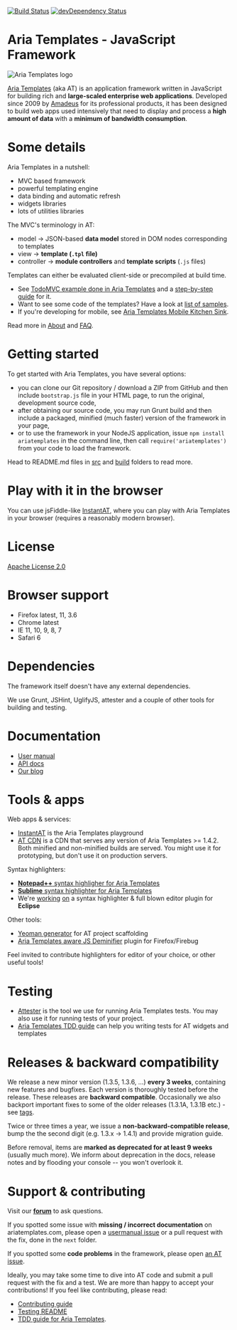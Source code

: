 [![Build Status](https://secure.travis-ci.org/ariatemplates/ariatemplates.png?branch=master)](http://travis-ci.org/ariatemplates/ariatemplates)
[![devDependency Status](https://david-dm.org/ariatemplates/ariatemplates/dev-status.png?branch=master)](https://david-dm.org/ariatemplates/ariatemplates#info=devDependencies)

# Aria Templates - JavaScript Framework

![Aria Templates logo](http://ariatemplates.com/images/logo-forum.png)

[Aria Templates](http://ariatemplates.com/) (aka AT) is an application framework written in JavaScript for building rich and **large-scaled enterprise web applications**. Developed since 2009 by [Amadeus](http://www.amadeus.com) for its professional products, it has been designed to build web apps used intensively that need to display and process a **high amount of data** with a **minimum of bandwidth consumption**.

Some details
==============

Aria Templates in a nutshell:

 - MVC based framework
 - powerful templating engine
 - data binding and automatic refresh
 - widgets libraries
 - lots of utilities libraries

The MVC's terminology in AT:

 - model -> JSON-based **data model** stored in DOM nodes corresponding to templates
 - view -> **template (`.tpl` file)**
 - controller -> **module controllers** and **template scripts** (`.js` files)

Templates can either be evaluated client-side or precompiled at build time.

- See [TodoMVC example done in Aria Templates](http://addyosmani.github.io/todomvc/labs/architecture-examples/ariatemplates/) and a [step-by-step guide](http://ariatemplates.com/guides/todo/) for it.
- Want to see some code of the templates? Have a look at [list of samples](http://ariatemplates.com/samples).
- If you're developing for mobile, see [Aria Templates Mobile Kitchen Sink](http://ariatemplates.com/mobile/kitchensink/).

Read more in [About](http://ariatemplates.com/about/) and [FAQ](http://ariatemplates.com/faq/).

Getting started
===============

To get started with Aria Templates, you have several options:

- you can clone our Git repository / download a ZIP from GitHub and then include `bootstrap.js` file in your HTML page, to run the original, development source code,
- after obtaining our source code, you may run Grunt build and then include a packaged, minified (much faster) version of the framework in your page,
- or to use the framework in your NodeJS application, issue `npm install ariatemplates` in the command line, then call `require('ariatemplates')` from your code to load the framework.

Head to README.md files in [src](src) and [build](build) folders to read more.

Play with it in the browser
===========================

You can use jsFiddle-like [InstantAT](http://instant.ariatemplates.com/), where you can play with Aria Templates in your browser (requires a reasonably modern browser).

License
=======

[Apache License 2.0](https://github.com/ariatemplates/ariatemplates/blob/master/LICENSE)

Browser support
==============

 - Firefox latest, 11, 3.6
 - Chrome latest
 - IE 11, 10, 9, 8, 7
 - Safari 6

Dependencies
============

The framework itself doesn't have any external dependencies.

We use Grunt, JSHint, UglifyJS, attester and a couple of other tools for building and testing.

Documentation
=============

 - [User manual](http://ariatemplates.com/usermanual)
 - [API docs](http://ariatemplates.com/aria/guide/apps/apidocs/)
 - [Our blog](http://ariatemplates.com/blog/)

Tools & apps
============

Web apps & services:

- [InstantAT](http://instant.ariatemplates.com/) is the Aria Templates playground
- [AT CDN](http://cdn.ariatemplates.com/) is a CDN that serves any version of Aria Templates >= 1.4.2. Both minified and non-minified builds are served. You might use it for prototyping, but don't use it on production servers.

Syntax highlighters:

- [**Notepad++** syntax highligher for Aria Templates](https://github.com/ariatemplates/editors-tools)
- [**Sublime** syntax highlighter for Aria Templates](https://github.com/juliandescottes/sublime-ariatemplates-highlighter)
- We're [working](https://github.com/ariatemplates/editor-backend) [on](https://github.com/ariatemplates/editor-frontend-eclipse) a syntax highlighter & full blown editor plugin for **Eclipse**

Other tools:

- [Yeoman generator](https://github.com/ariatemplates/generator-ariatemplates) for AT project scaffolding
- [Aria Templates aware JS Deminifier](https://github.com/jakub-g/atjsd) plugin for Firefox/Firebug

Feel invited to contribute highlighters for editor of your choice, or other useful tools!

Testing
======

- [Attester](https://github.com/attester/attester) is the tool we use for running Aria Templates tests. You may also use it for running tests of your project.
- [Aria Templates TDD guide](http://ariatemplates.github.io/Test-Driven-Development/) can help you writing tests for AT widgets and templates

Releases & backward compatibility
========

We release a new minor version (1.3.5, 1.3.6, ...) **every 3 weeks**, containing new features and bugfixes. Each version is thoroughly tested before the release. These releases are **backward compatible**. Occasionally we also backport important fixes to some of the older releases (1.3.1A, 1.3.1B etc.) - see [tags](https://github.com/ariatemplates/ariatemplates/tags).

Twice or three times a year, we issue a **non-backward-compatible release**, bump the the second digit (e.g. 1.3.x -> 1.4.1) and provide migration guide.

Before removal, items are **marked as deprecated for at least 9 weeks** (usually much more). We inform about deprecation in the docs, release notes and by flooding your console -- you won't overlook it.


Support & contributing
======================

Visit our **[forum](http://ariatemplates.com/forum/)** to ask questions.

If you spotted some issue with **missing / incorrect documentation** on ariatemplates.com, please open a [usermanual issue](https://github.com/ariatemplates/usermanual/issues?state=open) or a pull request with the fix, done in the `next` folder.

If you spotted some **code problems** in the framework, please open [an AT issue](https://github.com/ariatemplates/ariatemplates/issues?state=open).

Ideally, you may take some time to dive into AT code and submit a pull request with the fix and a test. We are more than happy to accept your contributions! If you feel like contributing, please read:

- [Contributing guide](CONTRIBUTING.md)
- [Testing README](test/README.md)
- [TDD guide for Aria Templates](http://ariatemplates.github.io/Test-Driven-Development/).
